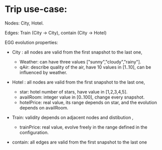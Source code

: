 # Trip use-case:

Nodes: City, Hotel.

Edges: Train (City -> City), contain (City -> Hotel)

EGG evolution properties:

* City : all nodes are valid from the first snapshot to the last one,
    * Weather: can have three values ["sunny","cloudy","rainy"].
    * qAir: describe quality of the air, have 10 values in [1..10], can be influenced by weather.

* Hotel : all nodes are valid from the first snapshot to the last one,
    * star: hotel number of stars, have value in [1,2,3,4,5].
    * availRoom: integer value in [0..100], change every snapshot.
    * hotelPrice: real value, its range depends on star, and the evolution depends on availRoom.

* Train: validity depends on adjacent nodes and distibution ,
    * trainPrice: real value, evolve freely in the range defined in the configuration. 

* contain: all edges are valid from the first snapshot to the last one
